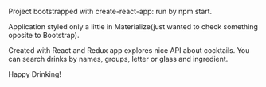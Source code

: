 Project bootstrapped with create-react-app: run by npm start.

Application styled only a little in Materialize(just wanted to check something oposite to Bootstrap).

Created with React and Redux app explores nice API about cocktails. You can search drinks by names, groups, letter
or glass and ingredient.

Happy Drinking!
